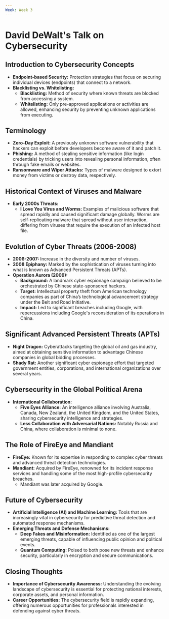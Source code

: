 ```yaml
---
Week: Week 3
---
```

# David DeWalt's Talk on Cybersecurity

## Introduction to Cybersecurity Concepts

- **Endpoint-based Security:** Protection strategies that focus on securing individual devices (endpoints) that connect to a network.
- **Blacklisting vs. Whitelisting:**
    - **Blacklisting:** Method of security where known threats are blocked from accessing a system.
    - **Whitelisting:** Only pre-approved applications or activities are allowed, enhancing security by preventing unknown applications from executing.

## Terminology

- **Zero-Day Exploit:** A previously unknown software vulnerability that hackers can exploit before developers become aware of it and patch it.
- **Phishing:** A method of stealing sensitive information (like login credentials) by tricking users into revealing personal information, often through fake emails or websites.
- **Ransomware and Wiper Attacks:** Types of malware designed to extort money from victims or destroy data, respectively.

## Historical Context of Viruses and Malware

- **Early 2000s Threats:**
    - **I Love You Virus and Worms:** Examples of malicious software that spread rapidly and caused significant damage globally. Worms are self-replicating malware that spread without user interaction, differing from viruses that require the execution of an infected host file.

## Evolution of Cyber Threats (2006-2008)

- **2006-2007:** Increase in the diversity and number of viruses.
- **2008 Epiphany:** Marked by the sophistication of viruses turning into what is known as Advanced Persistent Threats (APTs).
- **Operation Aurora (2009):**
    - **Background:** A landmark cyber espionage campaign believed to be orchestrated by Chinese state-sponsored hackers.
    - **Target:** Intellectual property theft from American technology companies as part of China’s technological advancement strategy under the Belt and Road Initiative.
    - **Impact:** Led to significant breaches including Google, with repercussions including Google's reconsideration of its operations in China.

## Significant Advanced Persistent Threats (APTs)

- **Night Dragon:** Cyberattacks targeting the global oil and gas industry, aimed at obtaining sensitive information to advantage Chinese companies in global bidding processes.
- **Shady Rat:** Another significant cyber espionage effort that targeted government entities, corporations, and international organizations over several years.

## Cybersecurity in the Global Political Arena

- **International Collaboration:**
    - **Five Eyes Alliance:** An intelligence alliance involving Australia, Canada, New Zealand, the United Kingdom, and the United States, sharing cybersecurity intelligence and strategies.
    - **Less Collaboration with Adversarial Nations:** Notably Russia and China, where collaboration is minimal to none.

## The Role of FireEye and Mandiant

- **FireEye:** Known for its expertise in responding to complex cyber threats and advanced threat detection technologies.
- **Mandiant:** Acquired by FireEye, renowned for its incident response services and handling some of the most high-profile cybersecurity breaches.
    - Mandiant was later acquired by Google.

## Future of Cybersecurity

- **Artificial Intelligence (AI) and Machine Learning:** Tools that are increasingly vital in cybersecurity for predictive threat detection and automated response mechanisms.
- **Emerging Threats and Defense Mechanisms:**
    - **Deep Fakes and Misinformation:** Identified as one of the largest emerging threats, capable of influencing public opinion and political events.
    - **Quantum Computing:** Poised to both pose new threats and enhance security, particularly in encryption and secure communications.

## Closing Thoughts

- **Importance of Cybersecurity Awareness:** Understanding the evolving landscape of cybersecurity is essential for protecting national interests, corporate assets, and personal information.
- **Career Opportunities:** The cybersecurity field is rapidly expanding, offering numerous opportunities for professionals interested in defending against cyber threats.